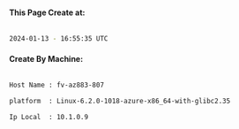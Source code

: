 
   
#### This Page Create at:

```bash

2024-01-13 - 16:55:35 UTC

```

#### Create By Machine:

```bash

Host Name : fv-az883-807

platform  : Linux-6.2.0-1018-azure-x86_64-with-glibc2.35

Ip Local  : 10.1.0.9

```

